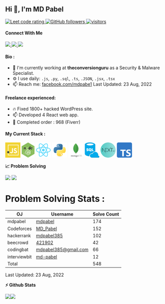 ## Hi 👋, I'm MD Pabel

<p align="left">
  <a href="https://leetcode.com/mdpabel/">
    <img src="https://cp-logo.vercel.app/leetcode/mdpabel" alt="Leet code rating" />
  </a>
  <a href="https://github.com/mdpabel?tab=followers">
    <img alt="GitHub followers" src="https://img.shields.io/github/followers/mdpabel?color=green&logo=github">
  </a>
  <a href="https://github.com/mdpabel/">
    <img src="https://komarev.com/ghpvc/?username=mdpabel" alt="visitors" />
  </a>

</p>

#### Connect With Me

<p left="center">
<a href="https://www.facebook.com/mdpabe1">
  <img src="https://img.shields.io/badge/Facebook-1877F2?style=for-the-badge&logo=facebook&logoColor=white" height=25>
</a>
<a href="mailto:mdpabel385@gmail.com">
  <img src="	https://img.shields.io/badge/Gmail-D14836?style=for-the-badge&logo=gmail&logoColor=white" height=25>
</a>
<a href="https://twitter.com/MDPabel72682382">
  <img src="https://img.shields.io/badge/twitter-%231DA1F2.svg?&style=for-the-badge&logo=twitter&logoColor=white" height=25>
</a> 
</p>

#### Bio :

- 🏢 I'm currently working at **theconversionguru** as a Security & Malware Specialist.
- ⚙️ I use daily: `.js`, `.py`, `.sql`, `.ts`, `.JSON`, `.jsx`, `.tsx`
- 📫 Reach me: [facebook.com/mdpabe1](https://facebook.com/mdpabe1)
Last Updated: 23 Aug, 2022

#### Freelance experienced: 

- 🔥 Fixed 1800+ hacked WordPress site.
- 📫 Developed 4 React web app.
- 🚀 Completed order : 968 (Fiverr)

#### My Current Stack :

<img height="48" src="js.png" alt="js"> <img height="48" src="nodejs.png" alt="nodejs"> <img height="48" src="react-original.svg" alt="react"> <img height="48" src="python-original.svg" alt="python"> <img height="48" src="mongo.png" alt="mongo"> <img height="48" src="sql.png" alt="sql"> <img height="48" src="next.png" alt="next"> <img height="48" src="ts.png" alt="ts">

<b>&#128200; Problem Solving</b>

<p float="left; flex-wrap: nowrap">
<img height="180em" src="https://leetcard.jacoblin.cool/mdpabel?theme=light&font=Karma&ext=contest" />
<img height="180em" src="https://codeforces-stats-api.herokuapp.com/stats?username=MD_Pabel" />
</p>

# Problem Solving Stats :

| OJ           | Username                                                                                    | Solve Count |
| ------------ | ------------------------------------------------------------------------------------------- | ----------- |
| mdpabel      | [mdpabel](https://leetcode.com/mdpabel/)                                                    | 174         |
| Codeforces   | [MD_Pabel](https://codeforces.com/profile/MD_Pabel)                                          | 152         |
| hackerrank   | [mdpabel385](https://www.hackerrank.com/mdpabel385)                                         | 102         |
| beecrowd     | [421902](https://www.beecrowd.com.br/judge/en/profile/421902)                             | 42          |
| codingbat    | [mdpabel385@gmail.com](https://codingbat.com/done?user=mdpabel385@gmail.com&tag=5731298719) | 66          |
| interviewbit | [md-pabel](https://www.interviewbit.com/profile/md-pabel/solved-problems)                                 | 12          |
| Total        |                                                                                             | 548         |

Last Updated: 23 Aug, 2022

<b>⚡ Github Stats</b>

<p style="display: flex;" float="left">
<img height="180em" src="https://github-readme-stats.vercel.app/api?username=mdpabel&show_icons=true&hide_border=true&&count_private=true&include_all_commits=true" /> 
<img height="180em" src="https://github-readme-stats.vercel.app/api/top-langs/?username=mdpabel&show_icons=true&hide_border=true&layout=compact&langs_count=8"/>
</p>


